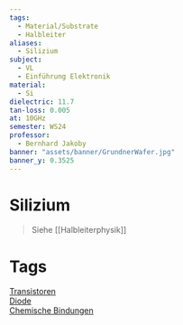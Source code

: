 ```yaml
---
tags:
  - Material/Substrate
  - Halbleiter
aliases:
  - Silizium
subject:
  - VL
  - Einführung Elektronik
material:
  - Si
dielectric: 11.7
tan-loss: 0.005
at: 10GHz
semester: WS24
professor:
  - Bernhard Jakoby
banner: "assets/banner/GrundnerWafer.jpg"
banner_y: 0.3525
---
```


# Silizium

> Siehe [[Halbleiterphysik]] 

# Tags

[Transistoren]({MOC}%20Transistor.md)  
[Diode](Diode.md)  
[Chemische Bindungen](../../Chemie/Chemische%20Bindungen.md)